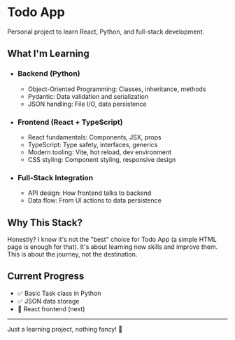 # Todo App

Personal project to learn React, Python, and full-stack development.

## What I'm Learning

- ### Backend (Python)

  - Object-Oriented Programming: Classes, inheritance, methods
  - Pydantic: Data validation and serialization
  - JSON handling: File I/O, data persistence
- ### Frontend (React + TypeScript)

  - React fundamentals: Components, JSX, props
  - TypeScript: Type safety, interfaces, generics
  - Modern tooling: Vite, hot reload, dev environment
  - CSS styling: Component styling, responsive design
- ### Full-Stack Integration

  - API design: How frontend talks to backend
  - Data flow: From UI actions to data persistence

## Why This Stack?

Honestly? I know it's not the "best" choice for Todo App (a simple HTML page is enough for that).
It's about learning new skills and improve them.
This is about the journey, not the destination.

## Current Progress

- ✅ Basic Task class in Python
- ✅ JSON data storage
- 🔄 React frontend (next)
---
Just a learning project, nothing fancy! 🚀

